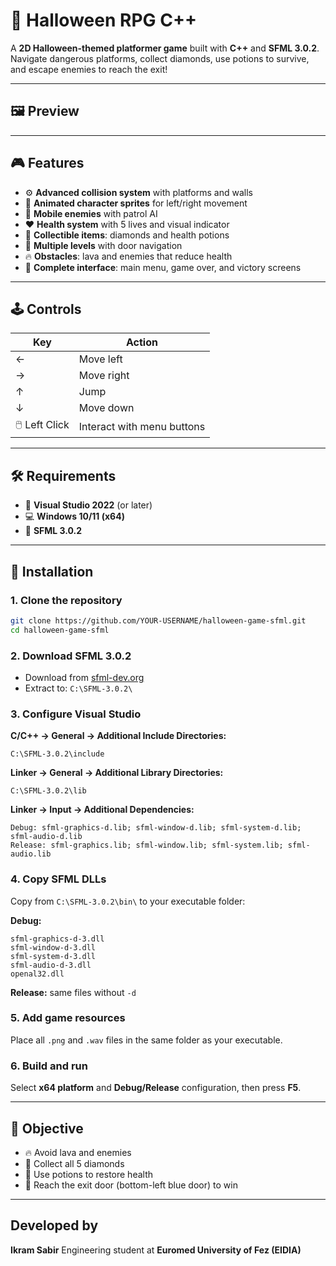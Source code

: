 # 🎃 Halloween RPG C++

A **2D Halloween-themed platformer game** built with **C++** and **SFML 3.0.2**. Navigate dangerous platforms, collect diamonds, use potions to survive, and escape enemies to reach the exit!

---

## 🖼️ Preview



---

## 🎮 Features

* ⚙️ **Advanced collision system** with platforms and walls
* 🧍 **Animated character sprites** for left/right movement
* 👾 **Mobile enemies** with patrol AI
* ❤️ **Health system** with 5 lives and visual indicator
* 💎 **Collectible items**: diamonds and health potions
* 🚪 **Multiple levels** with door navigation
* 🔥 **Obstacles**: lava and enemies that reduce health
* 🧭 **Complete interface**: main menu, game over, and victory screens

---

## 🕹️ Controls

| Key            | Action                     |
| -------------- | -------------------------- |
| ←              | Move left                  |
| →              | Move right                 |
| ↑              | Jump                       |
| ↓              | Move down                  |
| 🖱️ Left Click | Interact with menu buttons |

---

## 🛠️ Requirements

* 🧰 **Visual Studio 2022** (or later)
* 💻 **Windows 10/11 (x64)**
* 🎨 **SFML 3.0.2**

---

## 🚀 Installation

### 1. Clone the repository

```bash
git clone https://github.com/YOUR-USERNAME/halloween-game-sfml.git
cd halloween-game-sfml
```

### 2. Download SFML 3.0.2

* Download from [sfml-dev.org](https://www.sfml-dev.org/)
* Extract to: `C:\SFML-3.0.2\`

### 3. Configure Visual Studio

**C/C++ → General → Additional Include Directories:**

```
C:\SFML-3.0.2\include
```

**Linker → General → Additional Library Directories:**

```
C:\SFML-3.0.2\lib
```

**Linker → Input → Additional Dependencies:**

```
Debug: sfml-graphics-d.lib; sfml-window-d.lib; sfml-system-d.lib; sfml-audio-d.lib
Release: sfml-graphics.lib; sfml-window.lib; sfml-system.lib; sfml-audio.lib
```

### 4. Copy SFML DLLs

Copy from `C:\SFML-3.0.2\bin\` to your executable folder:

**Debug:**

```
sfml-graphics-d-3.dll
sfml-window-d-3.dll
sfml-system-d-3.dll
sfml-audio-d-3.dll
openal32.dll
```

**Release:** same files without `-d`

### 5. Add game resources

Place all `.png` and `.wav` files in the same folder as your executable.

### 6. Build and run

Select **x64 platform** and **Debug/Release** configuration, then press **F5**.

---

## 🎯 Objective

* 🔥 Avoid lava and enemies
* 💎 Collect all 5 diamonds
* 🧪 Use potions to restore health
* 🚪 Reach the exit door (bottom-left blue door) to win

---

## Developed by

**Ikram Sabir**
Engineering student at **Euromed University of Fez (EIDIA)**
